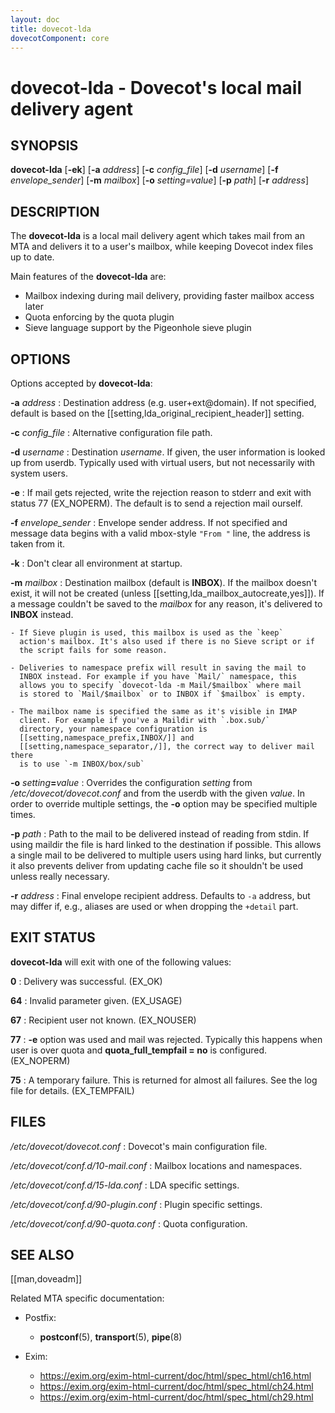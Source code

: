 ```yaml
---
layout: doc
title: dovecot-lda
dovecotComponent: core
---
```


# dovecot-lda - Dovecot's local mail delivery agent

## SYNOPSIS

**dovecot-lda**
  [**-ek**]
  [**-a** *address*]
  [**-c** *config_file*]
  [**-d** *username*]
  [**-f** *envelope_sender*]
  [**-m** *mailbox*]
  [**-o** *setting=value*]
  [**-p** *path*]
  [**-r** *address*]

## DESCRIPTION

The **dovecot-lda** is a local mail delivery agent which takes mail from
an MTA and delivers it to a user's mailbox, while keeping Dovecot index
files up to date.

Main features of the **dovecot-lda** are:

* Mailbox indexing during mail delivery, providing faster mailbox access later
* Quota enforcing by the quota plugin
* Sieve language support by the Pigeonhole sieve plugin

## OPTIONS

Options accepted by **dovecot-lda**:

**-a** *address*
:   Destination address (e.g. user+ext@domain). If not specified, default is
    based on the [[setting,lda_original_recipient_header]] setting.

**-c** *config_file*
:   Alternative configuration file path.

**-d** *username*
:   Destination *username*. If given, the user information is looked up
    from userdb. Typically used with virtual users, but not necessarily
    with system users.

**-e**
:   If mail gets rejected, write the rejection reason to stderr and exit
    with status 77 (EX_NOPERM). The default is to send a rejection mail
    ourself.

**-f** *envelope_sender*
:   Envelope sender address. If not specified and message data begins with
    a valid mbox-style `"From "` line, the address is taken from it.

**-k**
:   Don't clear all environment at startup.

**-m** *mailbox*
:   Destination mailbox (default is **INBOX**). If the mailbox doesn't
    exist, it will not be created (unless
    [[setting,lda_mailbox_autocreate,yes]]). If a message couldn't be saved to
    the *mailbox* for any reason, it's delivered to **INBOX** instead.

    - If Sieve plugin is used, this mailbox is used as the `keep`
      action's mailbox. It's also used if there is no Sieve script or if
      the script fails for some reason.

    - Deliveries to namespace prefix will result in saving the mail to
      INBOX instead. For example if you have `Mail/` namespace, this
      allows you to specify `dovecot-lda -m Mail/$mailbox` where mail
      is stored to `Mail/$mailbox` or to INBOX if `$mailbox` is empty.

    - The mailbox name is specified the same as it's visible in IMAP
      client. For example if you've a Maildir with `.box.sub/`
      directory, your namespace configuration is
      [[setting,namespace_prefix,INBOX/]] and
      [[setting,namespace_separator,/]], the correct way to deliver mail there
      is to use `-m INBOX/box/sub`

**-o** *setting*<!-- -->**=**<!-- -->*value*
:   Overrides the configuration *setting* from
    */etc/dovecot/dovecot.conf* and from the userdb with the given
    *value*. In order to override multiple settings, the **-o** option
    may be specified multiple times.

**-p** *path*
:   Path to the mail to be delivered instead of reading from stdin. If
    using maildir the file is hard linked to the destination if possible.
    This allows a single mail to be delivered to multiple users using
    hard links, but currently it also prevents deliver from updating
    cache file so it shouldn't be used unless really necessary.

**-r** *address*
:   Final envelope recipient address. Defaults to `-a` address, but may differ
    if, e.g., aliases are used or when dropping the `+detail` part.

## EXIT STATUS

**dovecot-lda** will exit with one of the following values:

**0**
:   Delivery was successful. (EX_OK)

**64**
:   Invalid parameter given. (EX_USAGE)

**67**
:   Recipient user not known. (EX_NOUSER)

**77**
:   **-e** option was used and mail was rejected. Typically this happens
    when user is over quota and **quota_full_tempfail = no** is
    configured. (EX_NOPERM)

**75**
:   A temporary failure. This is returned for almost all failures. See
    the log file for details. (EX_TEMPFAIL)

## FILES

*/etc/dovecot/dovecot.conf*
:   Dovecot's main configuration file.

*/etc/dovecot/conf.d/10-mail.conf*
:   Mailbox locations and namespaces.

*/etc/dovecot/conf.d/15-lda.conf*
:   LDA specific settings.

*/etc/dovecot/conf.d/90-plugin.conf*
:   Plugin specific settings.

*/etc/dovecot/conf.d/90-quota.conf*
:   Quota configuration.

<!-- @include: include/reporting-bugs.inc -->

## SEE ALSO

[[man,doveadm]]

Related MTA specific documentation:

- Postfix:
   - **postconf**(5), **transport**(5), **pipe**(8)

- Exim:
  - https://exim.org/exim-html-current/doc/html/spec_html/ch16.html
  - https://exim.org/exim-html-current/doc/html/spec_html/ch24.html
  - https://exim.org/exim-html-current/doc/html/spec_html/ch29.html
